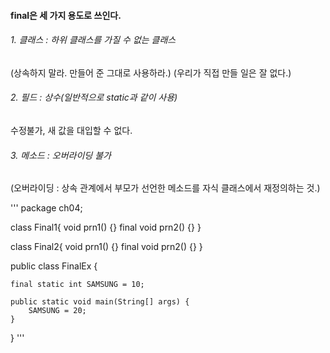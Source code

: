 #### final은 세 가지 용도로 쓰인다.
###### 1. 클래스 : 하위 클래스를 가질 수 없는 클래스
(상속하지 말라. 만들어 준 그대로 사용하라.)
(우리가 직접 만들 일은 잘 없다.)

###### 2. 필드 : 상수(일반적으로 static과 같이 사용)
수정불가, 새 값을 대입할 수 없다.

###### 3. 메소드 : 오버라이딩 불가
(오버라이딩 : 상속 관계에서 부모가 선언한 메소드를 자식 클래스에서 재정의하는 것.) 


'''
package ch04;


class Final1{
	void prn1() {}
	final void prn2() {}
}

class Final2{
	void prn1() {}
	final void prn2() {}
}


public class FinalEx {
	
	final static int SAMSUNG = 10;
	
	public static void main(String[] args) {
		SAMSUNG = 20;
	}
}
'''
